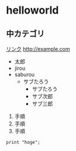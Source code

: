 # helloworld
## 中カテゴリ

[リンク](http://example.com)
<http://example.com>

- 太郎
- jirou
- saburou
  - サブたろう
    - サブたろう
    - サブ次郎
    - サブ三郎

1. 手順
1. 手順
1. 手順

```
print "hoge";
```
